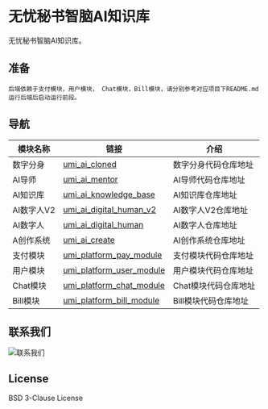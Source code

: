 # 无忧秘书智脑AI知识库

无忧秘书智脑AI知识库。

## 准备
    后端依赖于支付模块，用户模块， Chat模块，Bill模块，请分别参考对应项目下README.md运行后端后启动运行前段。

## 导航
| 模块名称    | 链接                                                                               | 介绍           |
|---------|----------------------------------------------------------------------------------|--------------|
| 数字分身    | [umi_ai_cloned](https://github.com/ymzn3820/umi_ai_clloned)                      | 数字分身代码仓库地址   |
| AI导师    | [umi_ai_mentor](https://github.com/ymzn3820/umi_ai_mentor)                       | AI导师代码仓库地址   |
| AI知识库   | [umi_ai_knowledge_base](https://github.com/ymzn3820/umi_ai_knowledge_base)       | AI知识库仓库地址    |
| AI数字人V2 | [umi_ai_digital_human_v2](https://github.com/ymzn3820/umi_digital_human_v2)      | AI数字人V2仓库地址  |
| AI数字人   | [umi_ai_digital_human](https://github.com/ymzn3820/umi_digital_human)            | AI数字人仓库地址    |
| A创作系统   | [umi_ai_create](https://github.com/ymzn3820/umi_ai_create)                       | AI创作系统仓库地址   |
| 支付模块    | [umi_platform_pay_module](https://github.com/ymzn3820/umi_platform_pay_module)   | 支付模块代码仓库地址   |
| 用户模块    | [umi_platform_user_module](https://github.com/ymzn3820/umi_platform_user_module) | 用户模块代码仓库地址   |
| Chat模块  | [umi_platform_chat_module](https://github.com/ymzn3820/umi_platform_chat_module) | Chat模块代码仓库地址 |
| Bill模块  | [umi_platform_bill_module](https://github.com/ymzn3820/umi_platform_bill_module) | Bill模块代码仓库地址 |


##  联系我们
![联系我们](https://umi-intelligence.oss-cn-shenzhen.aliyuncs.com/static/com/message_center/1705734163826.jpg)


## License

BSD 3-Clause License
